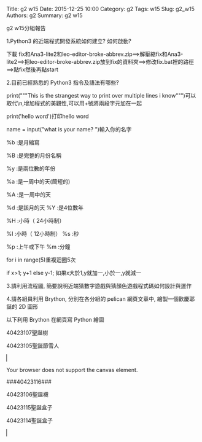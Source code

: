 Title: g2 w15
Date: 2015-12-25 10:00
Category: g2
Tags: w15
Slug: g2_w15
Authors: g2
Summary: g2 w15

g2 w15分組報告

1.Python3 的近端程式開發系統如何建立? 如何啟動?
<p>下載 fix和Ana3-lite2和leo-editor-broke-abbrev.zip==>解壓縮fix和Ana3-lite2==>把leo-editor-broke-abbrev.zip放到fix的資料夾==>修改fix.bat裡的路徑==>點fix然後再點start</p>

2.目前已經熟悉的 Python3 指令及語法有哪些? 
<p>print("""This is the strangest 
    way to print over multiple lines i know""")可以取代\n,增加程式的美觀性,可以用+號將兩段字元加在一起</p>
 <p>print('hello word')打印hello word</p>  
 <p>name = input("what is your name? ")輸入你的名字</p> 
 <p>%b :是月縮寫</p>
    <p>%B :是完整的月份名稱</p>
    <p>%y :是兩位數的年份</p>
    <p>%a :是一周中的天(簡短的)</p>
    <p>%A :是一周中的天</p>
    <p>%d :是該月的天  %Y :是4位數年</p>
    <p>%H :小時（ 24小時制）</p>
    <p>%I :小時（ 12小時制） %s :秒</p>
    <p>%p :上午或下午 %m :分鐘</p>
    <p>for i in range(5)重複迴圈5次</p>
    <p>if x>1;
            y+1
        else
            y-1;
            如果x大於1,y就加一,小於一,y就減一</p>
    
    

3.請利用流程圖, 簡要說明近端猜數字遊戲與猜顏色遊戲程式碼如何設計與運作
<script src="https://www.gliffy.com/diagramEmbed.js" type="text/javascript"></script><script type="text/javascript">gliffy_did="9703243";embedGliffy();</script>

4.請各組員利用 Brython, 分別在各分組的 pelican 網頁文章中, 繪製一個歡慶耶誕的 2D 圖形

<div class="entry-content"><p>以下利用 Brython 在網頁寫 Python 繪圖</p>
<p>40423107聖誕樹</p>  
<!-- 導入 brython_dist.js --> 

<script type="text/javascript" src="js/Brython3.2.3-20151122-082712/brython.js"></script> 

<!-- 啟動 brython() --> 

<script> 
window.onload=function(){ 
brython(1); 
} 
</script> 

<!-- 以下利用 Brython 程式執行繪圖 --> 

<canvas id="plotarea" width="500" height="500"></canvas> 

<script type="text/python3"> 
# 導入 doc 
from browser import document as doc 
import math 

# 準備繪圖畫布 
canvas = doc["plotarea"] 
ctx = canvas.getContext("2d") 

# 開始畫直線 

ctx.beginPath() 
ctx.lineWidth = 10 
ctx.moveTo(200,400) 
ctx.lineTo(200,320 ) 
ctx.strokeStyle = "#006000" 
ctx.stroke() 

ctx.beginPath() 
ctx.lineWidth = 10 
ctx.moveTo(200, 400) 
ctx.lineTo(240,400 ) 
ctx.strokeStyle = "#006000" 
ctx.stroke() 

ctx.beginPath() 
ctx.lineWidth = 10 
ctx.moveTo(240, 400) 
ctx.lineTo(240,320) 
ctx.strokeStyle = "#006000" 
ctx.stroke() 

ctx.beginPath() 
ctx.lineWidth = 10 
ctx.moveTo(80,320) 
ctx.lineTo(360,320 ) 
ctx.strokeStyle = "#006000" 
ctx.stroke() 

ctx.beginPath() 
ctx.lineWidth = 10 
ctx.moveTo(80,320) 
ctx.lineTo(160,240 ) 
ctx.strokeStyle = "#006000" 
ctx.stroke() 

ctx.beginPath() 
ctx.lineWidth = 10 
ctx.moveTo(360,320) 
ctx.lineTo(280,240 ) 
ctx.strokeStyle = "#006000" 
ctx.stroke() 

ctx.beginPath() 
ctx.lineWidth = 10 
ctx.moveTo(120,240) 
ctx.lineTo(160,240 ) 
ctx.strokeStyle = "#006000" 
ctx.stroke() 

ctx.beginPath() 
ctx.lineWidth = 10 
ctx.moveTo(280,240) 
ctx.lineTo(320,240 ) 
ctx.strokeStyle = "#006000" 
ctx.stroke() 

ctx.beginPath() 
ctx.lineWidth = 10 
ctx.moveTo(120,240) 
ctx.lineTo(200,160 ) 
ctx.strokeStyle = "#006000" 
ctx.stroke() 

ctx.beginPath() 
ctx.lineWidth = 10 
ctx.moveTo(320,240) 
ctx.lineTo(240,160 ) 
ctx.strokeStyle = "#006000" 
ctx.stroke() 

ctx.beginPath() 
ctx.lineWidth = 10 
ctx.moveTo(160,160) 
ctx.lineTo(200,160 ) 
ctx.strokeStyle = "#006000" 
ctx.stroke() 

ctx.beginPath() 
ctx.lineWidth = 10 
ctx.moveTo(240,160) 
ctx.lineTo(280,160 ) 
ctx.strokeStyle = "#006000" 
ctx.stroke() 

ctx.beginPath() 
ctx.lineWidth = 10 
ctx.moveTo(160,160) 
ctx.lineTo(220,80 ) 
ctx.strokeStyle = "#006000" 
ctx.stroke() 

ctx.beginPath() 
ctx.lineWidth = 10 
ctx.moveTo(280,160) 
ctx.lineTo(220,80 ) 
ctx.strokeStyle = "#006000" 
ctx.stroke() 

ctx.beginPath() 
ctx.lineWidth = 10 
ctx.moveTo(200,120) 
ctx.lineTo(220,40 ) 
ctx.strokeStyle = "#FFFF37" 
ctx.stroke() 

ctx.beginPath() 
ctx.lineWidth = 10 
ctx.moveTo(220,40) 
ctx.lineTo(260,120 ) 
ctx.strokeStyle = "#FFFF37" 
ctx.stroke() 

ctx.beginPath() 
ctx.lineWidth = 10 
ctx.moveTo(260,120) 
ctx.lineTo(180,70 ) 
ctx.strokeStyle = "#FFFF37" 
ctx.stroke() 

ctx.beginPath() 
ctx.lineWidth = 10 
ctx.moveTo(180,70) 
ctx.lineTo(270,70 ) 
ctx.moveTo(270,70) 
ctx.lineTo(200,120 ) 
ctx.strokeStyle = "#FFFF37" 
ctx.stroke() 
</script></div>

<p>40423105聖誕節雪人</p>
<!DOCTYPE html>
<html>
<body>

<canvas id="myCanvas" width="500" height="500" style="border:1px solid #000000;">

Your browser does not support the canvas element.
</canvas>
<script type="text/javascript">
var c=document.getElementById("myCanvas");
var ctx=c.getContext("2d");
ctx.fillStyle="#000000";
ctx.beginPath();
ctx.arc(100, 200, 500, 0, Math.PI * 2, true);
ctx.closePath();
ctx.fill();
</script>

<script type="text/javascript">
var c=document.getElementById("myCanvas");
var ctx=c.getContext("2d");
ctx.fillStyle="#D3D3D3";
ctx.beginPath();
ctx.arc(250, 400, 100, 0, Math.PI * 2, true);
ctx.arc(250, 265, 75, 0, Math.PI * 2, true);
ctx.closePath();
ctx.fill();
</script>

<script type="text/javascript">
var c=document.getElementById("myCanvas");
var ctx=c.getContext("2d");
ctx.fillStyle="#000000";
ctx.beginPath();
ctx.arc(283, 228, 10, 0, Math.PI * 2, true);
ctx.arc(215, 228, 10, 0, Math.PI * 2, true);
ctx.closePath();
ctx.fill();
</script>

<script type="text/javascript">
var c=document.getElementById("myCanvas");
var ctx=c.getContext("2d");
ctx.fillStyle="#DC143C";
ctx.beginPath();
ctx.arc(252, 278, 10, 0, Math.PI * 2, true);
ctx.closePath();
ctx.fill();
</script>

<script type="text/javascript">
var c=document.getElementById("myCanvas");
var ctx=c.getContext("2d");
ctx.fillStyle="#000000";
ctx.beginPath();
ctx.arc(252, 348, 10, 0, Math.PI * 2, true);
ctx.arc(252, 378, 10, 0, Math.PI * 2, true);
ctx.arc(252, 408, 10, 0, Math.PI * 2, true);
ctx.arc(252, 438, 10, 0, Math.PI * 2, true);
ctx.arc(252, 468, 10, 0, Math.PI * 2, true);
ctx.closePath();
ctx.fill();
</script>


<script type="text/javascript">
var c=document.getElementById("myCanvas");
var ctx=c.getContext("2d");
ctx.fillStyle="#FFFF00";
ctx.beginPath();
ctx.arc(50, 65, 81, 0, Math.PI * 2, true);
ctx.closePath();
ctx.fill();
</script>


###40423116###
                
                
<!-- 導入 brython.js -->

<script type="text/javascript" src="js/Brython3.2.3-20151122-082712/40423112.js"></script>

<!-- 啟動 brython() -->

<script>
window.onload=function(){
brython(1);
}
</script>

<!-- 以下利用 Brython 程式執行繪圖 -->

<canvas id="plotarea2" width="500" height="500"></canvas>

<script type="text/python3">
# 導入 doc
from browser import document as doc
from browser import console
import math

# 準備繪圖畫布
canvas = doc["plotarea2"]
ctx = canvas.getContext("2d")

# 開始畫直線
ctx.beginPath()
ctx.lineWidth = 10
ctx.moveTo(10, 250)
ctx.lineTo(240, 250)
ctx.strokeStyle = "#FF0000"
ctx.stroke()

ctx.beginPath()
ctx.lineWidth = 10
ctx.moveTo(240, 250)
ctx.lineTo(240, 330)
ctx.strokeStyle = "#FF0000"
ctx.stroke()

ctx.beginPath()
ctx.lineWidth = 10
ctx.moveTo(240, 330)
ctx.lineTo(10, 330)
ctx.strokeStyle = "#FF0000"
ctx.stroke()

ctx.beginPath()
ctx.lineWidth = 10
ctx.moveTo(10, 330)
ctx.lineTo(10, 250)
ctx.strokeStyle = "#FF0000"
ctx.stroke()

ctx.beginPath()
ctx.lineWidth = 10
ctx.moveTo(30, 330)
ctx.lineTo(30, 490)
ctx.strokeStyle = "#FF0000"
ctx.stroke()

ctx.beginPath()
ctx.lineWidth = 10
ctx.moveTo(30, 490)
ctx.lineTo(220, 490)
ctx.strokeStyle = "#FF0000"
ctx.stroke()

ctx.beginPath()
ctx.lineWidth = 10
ctx.moveTo(220, 490)
ctx.lineTo(220, 330)
ctx.strokeStyle = "#FF0000"
ctx.stroke()

ctx.beginPath()
ctx.lineWidth = 10
ctx.moveTo(260, 250)
ctx.lineTo(490, 250)
ctx.strokeStyle = "#FF0000"
ctx.stroke()

ctx.beginPath()
ctx.lineWidth = 10
ctx.moveTo(490, 250)
ctx.lineTo(490, 330)
ctx.strokeStyle = "#FF0000"
ctx.stroke()

ctx.beginPath()
ctx.lineWidth = 10
ctx.moveTo(490, 330)
ctx.lineTo(260, 330)
ctx.strokeStyle = "#FF0000"
ctx.stroke()

ctx.beginPath()
ctx.lineWidth = 10
ctx.moveTo(260, 330)
ctx.lineTo(260, 250)
ctx.strokeStyle = "#FF0000"
ctx.stroke()

ctx.beginPath()
ctx.lineWidth = 10
ctx.moveTo(280, 330)
ctx.lineTo(280, 490)
ctx.strokeStyle = "#FF0000"
ctx.stroke()

ctx.beginPath()
ctx.lineWidth = 10
ctx.moveTo(280, 490)
ctx.lineTo(470, 490)
ctx.strokeStyle = "#FF0000"
ctx.stroke()

ctx.beginPath()
ctx.lineWidth = 10
ctx.moveTo(470, 490)
ctx.lineTo(470, 330)
ctx.strokeStyle = "#FF0000"
ctx.stroke()

ctx.beginPath()
ctx.lineWidth = 10
ctx.moveTo(135, 10)
ctx.lineTo(365, 10)
ctx.strokeStyle = "#FF0000"
ctx.stroke()

ctx.beginPath()
ctx.lineWidth = 10
ctx.moveTo(365, 10)
ctx.lineTo(365, 90)
ctx.strokeStyle = "#FF0000"
ctx.stroke()

ctx.beginPath()
ctx.lineWidth = 10
ctx.moveTo(365, 90)
ctx.lineTo(135, 90)
ctx.strokeStyle = "#FF0000"
ctx.stroke()

ctx.beginPath()
ctx.lineWidth = 10
ctx.moveTo(135, 90)
ctx.lineTo(135, 10)
ctx.strokeStyle = "#FF0000"
ctx.stroke()

ctx.beginPath()
ctx.lineWidth = 10
ctx.moveTo(155, 90)
ctx.lineTo(155, 250)
ctx.strokeStyle = "#FF0000"
ctx.stroke()

ctx.beginPath()
ctx.lineWidth = 10
ctx.moveTo(155, 250)
ctx.lineTo(345, 250)
ctx.strokeStyle = "#FF0000"
ctx.stroke()

ctx.beginPath()
ctx.lineWidth = 10
ctx.moveTo(345, 250)
ctx.lineTo(345, 90)
ctx.strokeStyle = "#FF0000"
ctx.stroke()

ctx.beginPath()
ctx.lineWidth = 50
ctx.moveTo(125, 495)
ctx.lineTo(125, 245)
ctx.strokeStyle = "#00FFFF"
ctx.stroke()

ctx.beginPath()
ctx.lineWidth = 50
ctx.moveTo(375, 495)
ctx.lineTo(375, 245)
ctx.strokeStyle = "#00FFFF"
ctx.stroke()

ctx.beginPath()
ctx.lineWidth = 50
ctx.moveTo(250, 255)
ctx.lineTo(250, 5)
ctx.strokeStyle = "#00FFFF"
ctx.stroke()


</script>

</body>
</html>

<p>40423106聖誕襪</p> 




<!-- 導入 brython.js --> 

<script type="text/javascript" src="js/Brython3.2.3-20151122-082712/40423112.js"></script> 

<!-- 啟動 brython() --> 

<script> 
window.onload=function(){ 
brython(1); 
} 
</script> 

<!-- 以下利用 Brython 程式執行繪圖 --> 

<canvas id="plotarea3" width="500" height="500"></canvas> 

<script type="text/python3"> 
# 導入 doc 
from browser import document as doc 
from browser import console 
import math 

# 準備繪圖畫布 
canvas = doc["plotarea3"] 
ctx = canvas.getContext("2d") 

# 開始畫直線 


ctx.beginPath() 
ctx.lineWidth = 10 
ctx.moveTo(100, 10) 
ctx.lineTo(400, 10) 
ctx.strokeStyle = "#000000" 
ctx.stroke() 

ctx.beginPath() 
ctx.lineWidth = 10 
ctx.moveTo(400, 10) 
ctx.lineTo(400, 90) 
ctx.strokeStyle = "#000000" 
ctx.stroke() 

ctx.beginPath() 
ctx.lineWidth = 10 
ctx.moveTo(400, 90) 
ctx.lineTo(100, 90) 
ctx.strokeStyle = "#000000" 
ctx.stroke() 

ctx.beginPath() 
ctx.lineWidth = 10 
ctx.moveTo(100, 90) 
ctx.lineTo(100, 10) 
ctx.strokeStyle = "#000000" 
ctx.stroke() 

ctx.beginPath() 
ctx.lineWidth = 10 
ctx.moveTo(145, 90) 
ctx.lineTo(145, 285) 
ctx.strokeStyle = "#FF0000" 
ctx.stroke() 

ctx.beginPath() 
ctx.lineWidth = 10 
ctx.moveTo(0, 450) 
ctx.lineTo(355, 450) 
ctx.strokeStyle = "#FF0000" 
ctx.stroke() 

ctx.beginPath() 
ctx.lineWidth = 10 
ctx.moveTo(355, 450) 
ctx.lineTo(355, 90) 
ctx.strokeStyle = "#FF0000" 
ctx.stroke() 

ctx.beginPath() 
ctx.lineWidth = 10 
ctx.moveTo(0, 285) 
ctx.lineTo(145, 285) 
ctx.strokeStyle = "#FF0000" 
ctx.stroke() 

ctx.beginPath() 
ctx.lineWidth = 10 
ctx.moveTo(355, 450) 
ctx.lineTo(355, 90) 
ctx.strokeStyle = "#FF0000" 
ctx.stroke() 

ctx.beginPath() 
ctx.lineWidth = 10 
ctx.moveTo(5, 285) 
ctx.lineTo(5, 450) 
ctx.strokeStyle = "#FF0000" 
ctx.stroke() 

ctx.beginPath() 
ctx.lineWidth = 70 
ctx.moveTo(315, 380) 
ctx.lineTo(315, 450) 
ctx.strokeStyle = "#FF0000" 
ctx.stroke() 

</script> 

</body> 
</html>

<p>40423115聖誕盒子</p> 

<!-- 導入 brython.js --> 

<script type="text/javascript" src="js/Brython3.2.3-20151122-082712/40423112.js"></script> 

<!-- 啟動 brython() --> 

<script> 
window.onload=function(){ 
brython(1); 
} 
</script> 

<!-- 以下利用 Brython 程式執行繪圖 --> 

<canvas id="plotarea4" width="500" height="500"></canvas> 

<script type="text/python3"> 
# 導入 doc 
from browser import document as doc 
from browser import console 
import math 

# 準備繪圖畫布 
canvas = doc["plotarea4"] 
ctx = canvas.getContext("2d") 

# 開始畫直線 


ctx.beginPath() 
ctx.lineWidth = 10 
ctx.moveTo(400, 100) 
ctx.lineTo(200, 100) 
ctx.strokeStyle = "#000000" 
ctx.stroke() 

ctx.beginPath() 
ctx.lineWidth = 10 
ctx.moveTo(400, 250) 
ctx.lineTo(200, 250) 
ctx.strokeStyle = "#000000" 
ctx.stroke() 

ctx.beginPath() 
ctx.lineWidth = 10 
ctx.moveTo(390, 175) 
ctx.lineTo(190, 175) 
ctx.strokeStyle = "#FF0000" 
ctx.stroke()



ctx.beginPath() 
ctx.lineWidth = 10 
ctx.moveTo(195, 95) 
ctx.lineTo(195, 255) 
ctx.strokeStyle = "#000000" 
ctx.stroke() 

ctx.beginPath() 
ctx.lineWidth = 10 
ctx.moveTo(395, 95) 
ctx.lineTo(395, 254) 
ctx.strokeStyle = "#000000" 
ctx.stroke()

ctx.beginPath() 
ctx.lineWidth = 10 
ctx.moveTo(295, 93) 
ctx.lineTo(295, 252) 
ctx.strokeStyle = "#FF0000" 
ctx.stroke() 

ctx.beginPath() 
ctx.lineWidth = 50 
ctx.moveTo(295, 72) 
ctx.lineTo(295, 95) 
ctx.strokeStyle = "#3CB371" 
ctx.stroke() 
 



</script> 

<p>40423114聖誕盒子</p> 

<!-- 導入 brython.js -->

<script type="text/javascript" src="js/Brython3.2.3-20151122-082712/brython.js"></script>

<!-- 啟動 brython() -->

<script>
window.onload=function(){
brython(1);
}
</script>

<!-- 以下利用 Brython 程式執行繪圖 --> 

<canvas id="plotarea6" width="500" height="500"></canvas> 

<script type="text/python3"> 
# 導入 doc 
from browser import document as doc 
import math 

# 準備繪圖畫布 
canvas = doc["plotarea6"] 
ctx = canvas.getContext("2d") 

# 開始畫直線 

ctx.beginPath()
ctx.lineWidth = 20
ctx.moveTo(10, 20)
ctx.lineTo(495,20)
ctx.strokeStyle = "#FF0000"
ctx.stroke()

ctx.beginPath()
ctx.lineWidth = 20
ctx.moveTo(485, 15)
ctx.lineTo(485, 150)
ctx.strokeStyle = "#FF0000"
ctx.stroke()

ctx.beginPath()
ctx.lineWidth = 20
ctx.moveTo(495, 160)
ctx.lineTo(5, 160)
ctx.strokeStyle = "#FF0000"
ctx.stroke()

ctx.beginPath()
ctx.lineWidth = 20
ctx.moveTo(15, 10)
ctx.lineTo(15, 160)
ctx.strokeStyle = "#FF0000"
ctx.stroke()

ctx.beginPath()
ctx.lineWidth = 20
ctx.moveTo(30, 150)
ctx.lineTo(30, 490)
ctx.strokeStyle = "#FF0000"
ctx.stroke()

ctx.beginPath()
ctx.lineWidth = 20
ctx.moveTo(30, 490)
ctx.lineTo(470, 490)
ctx.strokeStyle = "#FF0000"
ctx.stroke()

ctx.beginPath()
ctx.lineWidth = 20
ctx.moveTo(470, 490)
ctx.lineTo(470, 150)
ctx.strokeStyle = "#FF0000"
ctx.stroke()

ctx.beginPath()
ctx.lineWidth =150
ctx.moveTo(250, 5)
ctx.lineTo(250, 500)
ctx.strokeStyle = "#FFD2D2"
ctx.stroke()

ctx.beginPath()
ctx.lineWidth =150
ctx.moveTo(20, 250)
ctx.lineTo(480, 250)
ctx.strokeStyle = "#FFD2D2"
ctx.stroke()


</script>

</body> 
</html>


